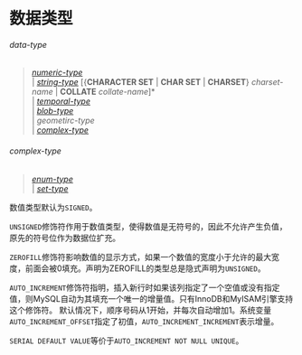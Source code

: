 # 数据类型

###### data-type  
> *[numeric-type](numeric-type.md)*  
| *[string-type](string-type.md)* [{**CHARACTER SET** | **CHAR SET** | **CHARSET**} *charset-name* | **COLLATE** *collate-name*]*  
| *[temporal-type](temporal-type.md)*  
| *[blob-type](blob-type.md)*  
| *geometirc-type*  
| *[complex-type](#complex-type)*  

###### complex-type  
> *[enum-type](enum-type.md)*  
| *[set-type](set-type.md)*  

数值类型默认为`SIGNED`。

`UNSIGNED`修饰符作用于数值类型，使得数值是无符号的，因此不允许产生负值，原先的符号位作为数据位扩充。

`ZEROFILL`修饰符影响数值的显示方式，如果一个数值的宽度小于允许的最大宽度，前面会被0填充。声明为ZEROFILL的类型总是隐式声明为`UNSIGNED`。

`AUTO_INCREMENT`修饰符指明，插入新行时如果该列指定了一个空值或没有指定值，则MySQL自动为其填充一个唯一的增量值。只有InnoDB和MyISAM引擎支持这个修饰符。 默认情况下，顺序号码从1开始，并每次自动增加1。系统变量`AUTO_INCREMENT_OFFSET`指定了初值，`AUTO_INCREMENT_INCREMENT`表示增量。

`SERIAL DEFAULT VALUE`等价于`AUTO_INCREMENT NOT NULL UNIQUE`。
